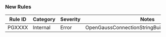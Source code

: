 ### New Rules

Rule ID | Category | Severity | Notes
--------|----------|----------|-------
PGXXXX | Internal | Error | OpenGaussConnectionStringBuilderSourceGenerator